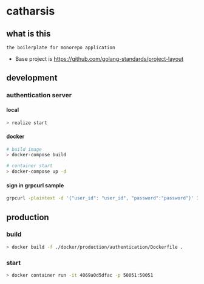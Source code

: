 # catharsis

## what is this

```
the boilerplate for monorepo application
```

- Base project is https://github.com/golang-standards/project-layout

## development

### authentication server

#### local

```bash
> realize start
```

#### docker

```bash
# build image
> docker-compose build

# container start
> docker-compose up -d
```

#### sign in grpcurl sample

```bash
grpcurl -plaintext -d '{"user_id": "user_id", "password":"password"}' 127.0.0.1:50051 Authentication/SignIn
```

## production

### build

```bash
> docker build -f ./docker/production/authentication/Dockerfile .
```

### start

```bash
> docker container run -it 4069a0d5dfac -p 50051:50051
```
